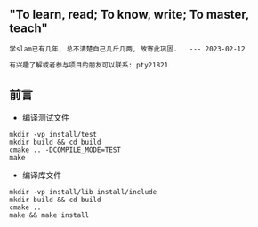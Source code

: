 ## "To learn, read; To know, write; To master, teach"

```txt
学slam已有几年, 总不清楚自己几斤几两, 故寄此巩固.   --- 2023-02-12

有兴趣了解或者参与项目的朋友可以联系: pty21821
```

## 前言

* 编译测试文件

```
mkdir -vp install/test
mkdir build && cd build
cmake .. -DCOMPILE_MODE=TEST
make
```

* 编译库文件

```
mkdir -vp install/lib install/include
mkdir build && cd build
cmake ..
make && make install
```

